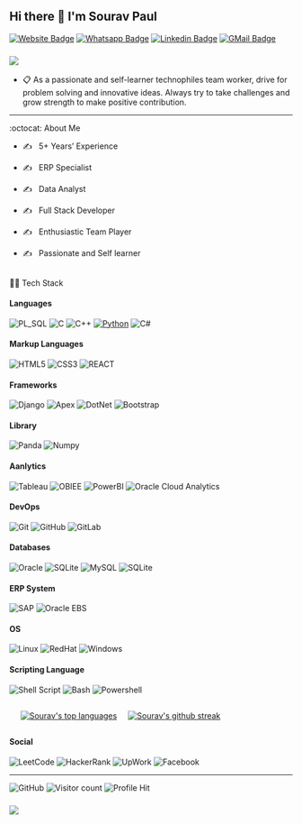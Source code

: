 ## Hi there :wave:	 I'm Sourav Paul

  [![Website Badge](https://img.shields.io/badge/Website-3b5998?style=flat-square&logo=google-chrome&logoColor=white)](https://souravrrp.github.io/)
  [![Whatsapp Badge](https://img.shields.io/badge/WhatsApp-25D366?style=flat-square&logo=whatsapp&logoColor=white)](https://wa.me/01749797777)
  [![Linkedin Badge](https://img.shields.io/badge/-LinkedIn-0e76a8?style=flat-square&logo=Linkedin&logoColor=white)](https://www.linkedin.com/in/souravrrp/)
  [![GMail Badge](https://img.shields.io/badge/Gmail-D14836?style=flat-square&logo=gmail&logoColor=white)](mailto:souravpaulcse@gmail.com)
<h3>
  <a href="https://github.com/souravrrp/souravrrp/blob/main/Sourav%20Paul%20%40Singer%20BD%20Ltd.pdf"><img src="https://img.shields.io/badge/Resume-000000?style=flat-square&logo=notion&logoColor=white"/></a>
</h3>
  
- :clipboard: As a passionate and self-learner technophiles team worker, drive for problem solving and innovative ideas. Always try to take challenges and grow strength to make positive contribution.
<hr>

 :octocat: About Me

- :writing_hand:	 &nbsp; 5+ Years’ Experience

- :writing_hand:	 &nbsp; ERP Specialist

- :writing_hand:	 &nbsp; Data Analyst 

- :writing_hand:	 &nbsp; Full Stack Developer

- :writing_hand:	 &nbsp; Enthusiastic Team Player

- :writing_hand:	 &nbsp; Passionate and Self learner

##
:man_technologist: Tech Stack


#### Languages
![PL_SQL](https://img.shields.io/badge/PLSQL-F80000?style=for-the-badge&logo=oracle&logoColor=black)
![C](https://img.shields.io/badge/C-00599C?style=for-the-badge&logo=c&logoColor=white)
![C++](https://img.shields.io/badge/c++-%2300599C.svg?style=for-the-badge&logo=c%2B%2B&logoColor=white)
[![Python](https://img.shields.io/badge/Python-FFD43B?style=for-the-badge&logo=python&logoColor=blue)](https://www.python.org/)
![C#](https://img.shields.io/badge/C%23-239120?style=for-the-badge&logo=c-sharp&logoColor=white)

#### Markup Languages
![HTML5](https://img.shields.io/badge/html5-%23E34F26.svg?style=for-the-badge&logo=html5&logoColor=white)
![CSS3](https://img.shields.io/badge/css3-%231572B6.svg?style=for-the-badge&logo=css3&logoColor=white)
![REACT](https://img.shields.io/badge/React-20232A?style=for-the-badge&logo=react&logoColor=61DAFB)

#### Frameworks
![Django](https://img.shields.io/badge/Django-092E20?style=for-the-badge&logo=django&logoColor=green)
![Apex](https://img.shields.io/badge/apex-ff1709?style=for-the-badge&logo=angular&logoColor=white)
![DotNet](https://img.shields.io/badge/.NET-512BD4?style=for-the-badge&logo=dotnet&logoColor=white)
![Bootstrap](https://img.shields.io/badge/Bootstrap-563D7C?style=for-the-badge&logo=bootstrap&logoColor=white)

#### Library
![Panda](https://img.shields.io/badge/Pandas-2C2D72?style=for-the-badge&logo=pandas&logoColor=white)
![Numpy](https://img.shields.io/badge/Numpy-777BB4?style=for-the-badge&logo=numpy&logoColor=white)

#### Aanlytics
![Tableau](https://img.shields.io/badge/Tableau-E97627?style=for-the-badge&logo=Tableau&logoColor=white)
![OBIEE](https://img.shields.io/badge/OBIEE-0078D7?style=for-the-badge&logo=Cloudflare&logoColor=white)
![PowerBI](https://img.shields.io/badge/PowerBI-F2C811?style=for-the-badge&logo=Power%20BI&logoColor=white)
![Oracle Cloud Analytics](https://img.shields.io/badge/Oracle_Cloud_Analytics-F80000?style=for-the-badge&logo=iCloud&logoColor=white)

#### DevOps
![Git](https://img.shields.io/badge/GIT-E44C30?style=for-the-badge&logo=git&logoColor=white)
![GitHub](https://img.shields.io/badge/GitHub-100000?style=for-the-badge&logo=github&logoColor=white)
![GitLab](https://img.shields.io/badge/GitLab-330F63?style=for-the-badge&logo=gitlab&logoColor=white)

#### Databases
![Oracle](https://img.shields.io/badge/Oracle-F80000?style=for-the-badge&logo=oracle&logoColor=white)
![SQLite](https://img.shields.io/badge/Microsoft%20SQL%20Server-CC2927?style=for-the-badge&logo=microsoft%20sql%20server&logoColor=white)
![MySQL](https://img.shields.io/badge/mysql-%2300f.svg?style=for-the-badge&logo=mysql&logoColor=white)
![SQLite](https://img.shields.io/badge/sqlite-%2307405e.svg?style=for-the-badge&logo=sqlite&logoColor=white)

#### ERP System
![SAP](https://img.shields.io/badge/SAP-0FAAFF?style=for-the-badge&logo=sap&logoColor=white)
![Oracle EBS](https://img.shields.io/badge/Oracle_EBS-557C94?style=for-the-badge&logo=oracle&logoColor=black)

#### OS
![Linux](https://img.shields.io/badge/Linux-FCC624?style=for-the-badge&logo=linux&logoColor=black)
![RedHat](https://img.shields.io/badge/Red%20Hat-EE0000?style=for-the-badge&logo=redhat&logoColor=white)
![Windows](https://img.shields.io/badge/Windows-0078D6?style=for-the-badge&logo=windows&logoColor=white)

#### Scripting Language
![Shell Script](https://img.shields.io/badge/Shell_Script-121011?style=for-the-badge&logo=gnu-bash&logoColor=white)
![Bash](https://img.shields.io/badge/GNU%20Bash-4EAA25?style=for-the-badge&logo=GNU%20Bash&logoColor=white)
![Powershell](https://img.shields.io/badge/powershell-5391FE?style=for-the-badge&logo=powershell&logoColor=white)


##
&nbsp;&nbsp;&nbsp;&nbsp;&nbsp;[![Sourav's top languages](https://github-readme-stats.vercel.app/api/top-langs/?username=souravrrp&theme=blue-green)](https://github.com/souravrrp)
&nbsp; &nbsp;&nbsp;[![Sourav's github streak](https://github-readme-streak-stats.herokuapp.com/?user=souravrrp&theme=blue-green)](https://github.com/souravrrp)


##
#### Social 
![LeetCode](https://img.shields.io/badge/-LeetCode-FFA116?style=style=flat-square&logo=LeetCode&logoColor=black)
![HackerRank](https://img.shields.io/badge/-Hackerrank-2EC866?style=style=flat-square&logo=HackerRank&logoColor=white)
![UpWork](https://img.shields.io/badge/UpWork-6FDA44?style=style=flat-square&logo=Upwork&logoColor=white)
![Facebook](https://img.shields.io/badge/Facebook-1877F2?style=style=flat-square&logo=facebook&logoColor=white)

<hr>

![GitHub](https://img.shields.io/github/followers/souravrrp?style=social)
![Visitor count](https://visitor-badge.laobi.icu/badge?page_id=souravrrp.souravrrp)
![Profile Hit](https://hits.seeyoufarm.com/api/count/incr/badge.svg?url=https%3A%2F%2Fgithub.com%2F{souravrrp}1212%2Fhit-counter)


<h3>
  <a href="https://github.com/souravrrp/souravrrp/blob/main/Sourav%20Paul%20%40Singer%20BD%20Ltd.pdf"><img src="https://img.shields.io/badge/Resume-Download%20resume%20here-orange"/></a>
 </h3>
